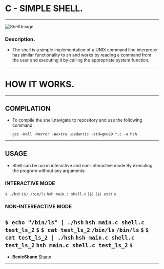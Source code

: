 # C - SIMPLE SHELL.
--- 

![Shell Image](https://s3.amazonaws.com/intranet-projects-files/holbertonschool-low_level_programming/235/shell.jpeg)


### Description.

*  The shell is a simple implementation of a UNIX command line interpreter  has similar functionality to sh and works by reading a command from the user and executing it by calling the appropriate system function.

----
# HOW IT WORKS.
---

## COMPILATION

* To compile the shell,navigate to repository and use the following command:

	`gcc -Wall -Werror -Wextra -pedantic -std=gnu89 *.c -o hsh. `
---

## USAGE

 * Shell can be run in interactive and non-interactive mode
   By executing the program without any arguments:

### INTERACTIVE MODE 

   `$ ./hsh`
   `($) /bin/ls`
   `hsh main.c shell.c`
   `($)`
   `($) exit`
   `$`

### NON-INTEREACTIVE MODE

   `$ echo "/bin/ls" | ./hsh`
   `hsh main.c shell.c test_ls_2`
   `$`
   `$ cat test_ls_2`
   `/bin/ls`
   `/bin/ls`
   `$`
   `$ cat test_ls_2 | ./hsh`
   `hsh main.c shell.c test_ls_2`
   `hsh main.c shell.c test_ls_2`
   `$`
---

* **BenieShann** [Shann](https://github.com/BenieShann)

-----------

